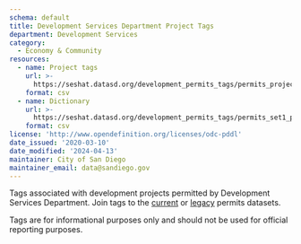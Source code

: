 ```yaml
---
schema: default
title: Development Services Department Project Tags
department: Development Services
category:
  - Economy & Community
resources:
  - name: Project tags
    url: >-
      https://seshat.datasd.org/development_permits_tags/permits_project_tags_datasd.csv
    format: csv
  - name: Dictionary
    url: >-
      https://seshat.datasd.org/development_permits_tags/permits_set1_project_tags_datasd_dict.csv
    format: csv
license: 'http://www.opendefinition.org/licenses/odc-pddl'
date_issued: '2020-03-10'
date_modified: '2024-04-13'
maintainer: City of San Diego
maintainer_email: data@sandiego.gov
---
```

Tags associated with development projects permitted by Development Services Department. Join tags to the [current](/datasets/development-permits-set2/) or [legacy](/datasets/development-permits-set1/) permits datasets.

<!-- more -->

Tags are for informational purposes only and should not be used for official reporting purposes.